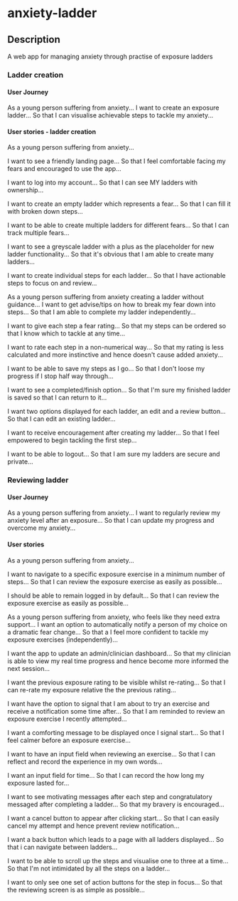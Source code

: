 # anxiety-ladder

## Description

A web app for managing anxiety through practise of exposure ladders

### Ladder creation

#### User Journey

As a young person suffering from anxiety...
I want to create an exposure ladder...
So that I can visualise achievable steps to tackle my anxiety...

#### User stories - ladder creation
As a young person suffering from anxiety...

I want to see a friendly landing page...
So that I feel comfortable facing my fears and encouraged to use the app...

I want to log into my account...
So that I can see MY ladders with ownership...

I want to create an empty ladder which represents a fear...
So that I can fill it with broken down steps...

I want to be able to create multiple ladders for different fears...
So that I can track multiple fears...

I want to see a greyscale ladder with a plus as the placeholder for new ladder functionality...
So that it's obvious that I am able to create many ladders...

<!-- I want to see an edit option (next to review) per ladder...
So that I can define my type of current interaction with each ladder from  -->

I want to create individual steps for each ladder...
So that I have actionable steps to focus on and review...

As a young person suffering from anxiety creating a ladder without guidance...
I want to get advise/tips on how to break my fear down into steps...
So that I am able to complete my ladder independently...

I want to give each step a fear rating...
So that my steps can be ordered so that I know which to tackle at any time...

I want to rate each step in a non-numerical way...
So that my rating is less calculated and more instinctive and hence doesn't cause added anxiety...

I want to be able to save my steps as I go...
So that I don't loose my progress if I stop half way through...

I want to see a completed/finish option...
So that I'm sure my finished ladder is saved so that I can return to it...

I want two options displayed for each ladder, an edit and a review button...
So that I can edit an existing ladder...

I want to receive encouragement after creating my ladder...
So that I feel empowered to begin tackling the first step...

I want to be able to logout...
So that I am sure my ladders are secure and private...

### Reviewing ladder

#### User Journey

As a young person suffering from anxiety...
I want to regularly review my anxiety level after an exposure...
So that I can update my progress and overcome my anxiety...

#### User stories

As a young person suffering from anxiety...

I want to navigate to a specific exposure exercise in a minimum number of steps...
So that I can review the exposure exercise as easily as possible...

I should be able to remain logged in by default...
So that I can review the exposure exercise as easily as possible...

As a young person suffering from anxiety, who feels like they need extra support...
I want an option to automatically notify a person of my choice on a dramatic fear change...
So that a I feel more confident to tackle my exposure exercises (independently)...

I want the app to update an admin/clinician dashboard...
So that my clinician is able to view my real time progress and hence become more informed the next session...

I want the previous exposure rating to be visible whilst re-rating...
So that I can re-rate my exposure relative the the previous rating...

I want have the option to signal that I am about to try an exercise and receive a notification some time after...
So that I am reminded to review an exposure exercise I recently attempted...

I want a comforting message to be displayed once I signal start...
So that I feel calmer before an exposure exercise...

I want to have an input field when reviewing an exercise...
So that I can reflect and record the experience in my own words...

I want an input field for time...
So that I can record the how long my exposure lasted for...

I want to see motivating messages after each step and congratulatory messaged after completing a ladder...
So that my bravery is encouraged...

I want a cancel button to appear after clicking start...
So that I can easily cancel my attempt and hence prevent review notification...

I want a back button which leads to a page with all ladders displayed...
So that i can navigate between ladders...

I want to be able to scroll up the steps and visualise one to three at a time...
So that I'm not intimidated by all the steps on a ladder...

I want to only see one set of action buttons for the step in focus...
So that the reviewing screen is as simple as possible...
